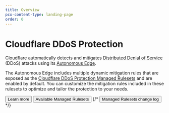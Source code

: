 ```yaml
---
title: Overview
pcx-content-type: landing-page
order: 0
---
```


# Cloudflare DDoS Protection

Cloudflare automatically detects and mitigates [Distributed Denial of Service](https://www.cloudflare.com/learning/ddos/what-is-a-ddos-attack/) (DDoS) attacks using its [Autonomous Edge](https://blog.cloudflare.com/deep-dive-cloudflare-autonomous-edge-ddos-protection/).

The Autonomous Edge includes multiple dynamic mitigation rules that are exposed as the [Cloudflare DDoS Protection Managed Rulesets](/managed-rulesets) and are enabled by default. You can customize the mitigation rules included in these rulesets to optimize and tailor the protection to your needs.

<ButtonGroup>
  <Button type="primary" href="/about">Learn more</Button>
  <Button type="secondary" href="/managed-rulesets">Available Managed Rulesets</Button>
{/*  <Button type="secondary" href="/managed-rulesets/changelog">Managed Rulesets change log</Button> */}
</ButtonGroup>

